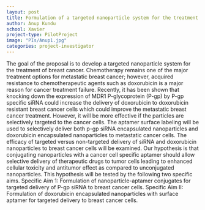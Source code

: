 ```yaml
---
layout: post
title: Formulation of a targeted nanoparticle system for the treatment of breast cancer
author: Anup Kundu
school: Xavier
project-type: PilotProject
image: "PIs/Anup1.jpg"
categories: project-investigator
---
```


<p>The goal of the proposal is to develop a targeted nanoparticle system for the treatment of breast cancer. Chemotherapy remains one of the major treatment options for metastatic breast cancer; however, acquired resistance to chemotherapeutic agents such as doxorubicin is a major reason for cancer treatment failure. Recently, it has been shown that knocking down the expression of MDR1 P-glycoprotein (P-gp) by P-gp specific siRNA could increase the delivery of doxorubicin to doxorubicin resistant breast cancer cells which could improve the metastatic breast cancer treatment. However, it will be more effective if the particles are selectively targeted to the cancer cells. The aptamer surface labeling will be used to selectively deliver both p-gp siRNA encapsulated nanoparticles and doxorubicin encapsulated nanoparticles to metastatic cancer cells. The efficacy of targeted versus non-targeted delivery of siRNA and doxorubicin nanoparticles to breast cancer cells will be examined. Our hypothesis is that conjugating nanoparticles with a cancer cell specific aptamer should allow selective delivery of therapeutic drugs to tumor cells leading to enhanced cellular toxicity and antitumor effect as compared to unconjugated nanoparticles. This hypothesis will be tested by the following two specific aims. Specific Aim 1: Formulation of nanoparticle-aptamer conjugates for targeted delivery of P-gp siRNA to breast cancer cells. Specific Aim II: Formulation of doxorubicin encapsulated nanoparticles with surface aptamer for targeted delivery to breast cancer cells.</p>
